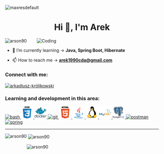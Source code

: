 ![maxresdefault](https://user-images.githubusercontent.com/37801354/149208392-df9ecd32-d40c-4572-943b-0e5e0f6e2128.jpg)

<h1 align="center">Hi 👋, I'm Arek</h1>
<img align="right" alt="Coding" width="400" src="https://external-content.duckduckgo.com/iu/?u=https%3A%2F%2Fardas-it.com%2Fuploads%2Fimages%2Fblogs%2Fgiph.gif&f=1&nofb=1" >

<p align="left"> <img src="https://komarev.com/ghpvc/?username=arson90&label=Profile%20views&color=0e75b6&style=flat" alt="arson90" /> </p>

- 🌱 I’m currently learning → **Java, Spring Boot, Hibernate**

- 📫 How to reach me → **arek1990cda@gmail.com**

<h3 align="left">Connect with me:</h3>
<p align="left">
    <a href="https://linkedin.com/in/arkadiusz-królikowski" target="blank">
        <img align="center" src="https://raw.githubusercontent.com/rahuldkjain/github-profile-readme-generator/master/src/images/icons/Social/linked-in-alt.svg"                    alt="arkadiusz-królikowski" height="30" width="40" />
    </a>
</p>

<h3 align="left">Learning and development in this area:</h3>
<p align="left"> 
    <a href="https://www.gnu.org/software/bash/" target="_blank" rel="noreferrer"> 
        <img src="https://www.vectorlogo.zone/logos/gnu_bash/gnu_bash-icon.svg" alt="bash" width="40" height="40"/> 
    </a> 
    <a href="https://www.w3schools.com/css/" target="_blank" rel="noreferrer"> 
        <img src="https://raw.githubusercontent.com/devicons/devicon/master/icons/css3/css3-original-wordmark.svg" alt="css3" width="40" height="40"/> 
    </a> 
    <a href="https://www.docker.com/" target="_blank" rel="noreferrer"> 
        <img src="https://raw.githubusercontent.com/devicons/devicon/master/icons/docker/docker-original-wordmark.svg" alt="docker" width="40" height="40"/> 
    </a> 
    <a href="https://git-scm.com/" target="_blank" rel="noreferrer"> 
        <img src="https://www.vectorlogo.zone/logos/git-scm/git-scm-icon.svg" alt="git" width="40" height="40"/> 
    </a> 
    <a href="https://www.w3.org/html/" target="_blank" rel="noreferrer"> 
        <img src="https://raw.githubusercontent.com/devicons/devicon/master/icons/html5/html5-original-wordmark.svg" alt="html5" width="40" height="40"/> 
    </a> 
    <a href="https://www.java.com" target="_blank" rel="noreferrer"> 
        <img src="https://raw.githubusercontent.com/devicons/devicon/master/icons/java/java-original.svg" alt="java" width="40" height="40"/> 
    </a> 
    <a href="https://www.linux.org/" target="_blank" rel="noreferrer"> 
        <img src="https://raw.githubusercontent.com/devicons/devicon/master/icons/linux/linux-original.svg" alt="linux" width="40" height="40"/> 
    </a> 
    <a href="https://www.mysql.com/" target="_blank" rel="noreferrer"> 
        <img src="https://raw.githubusercontent.com/devicons/devicon/master/icons/mysql/mysql-original-wordmark.svg" alt="mysql" width="40" height="40"/> 
    </a> 
    <a href="https://www.postgresql.org" target="_blank" rel="noreferrer"> 
        <img src="https://raw.githubusercontent.com/devicons/devicon/master/icons/postgresql/postgresql-original-wordmark.svg" alt="postgresql" width="40"                          height="40"/> 
    </a> 
    <a href="https://postman.com" target="_blank" rel="noreferrer"> 
        <img src="https://www.vectorlogo.zone/logos/getpostman/getpostman-icon.svg" alt="postman" width="40" height="40"/> 
    </a> 
    <a href="https://spring.io/" target="_blank" rel="noreferrer"> 
        <img src="https://www.vectorlogo.zone/logos/springio/springio-icon.svg" alt="spring" width="40" height="40"/> 
    </a> 
</p>

<hr>

<p>
    <img align="left" height="200em" src="https://github-readme-stats.vercel.app/api/top-langs?username=arson90&show_icons=true&locale=en&layout=compact&langs_count=10&theme=ocean_dark&hide=Pascal" alt="arson90" />
</p>

<p>&nbsp;<img align="center" height="200em" src="https://github-readme-stats.vercel.app/api?username=arson90&show_icons=true&locale=en&theme=ocean_dark&include_all_commits=true" alt="arson90" /></p>

<p><img align="center" height="200em" src="https://github-readme-streak-stats.herokuapp.com?user=arson90&theme=dark&date_format=M%20j%5B%2C%20Y%5D&background=151A28&ring=764D9C&currStreakLabel=8957B2&fire=92D534" alt="arson90" /></p>
